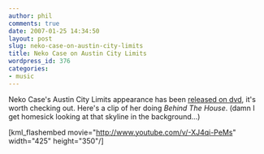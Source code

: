 ```yaml
---
author: phil
comments: true
date: 2007-01-25 14:34:50
layout: post
slug: neko-case-on-austin-city-limits
title: Neko Case on Austin City Limits
wordpress_id: 376
categories:
- music
---
```


Neko Case's Austin City Limits appearance has been [released on dvd](http://www.nekocase.com/news/2006/10/neko_dvd_coming_october_10th_2.html), it's worth checking out.  Here's a clip of her doing _Behind The House_. (damn I get homesick looking at that skyline in the background...)


[kml_flashembed movie="http://www.youtube.com/v/-XJ4qi-PeMs" width="425" height="350"/]
